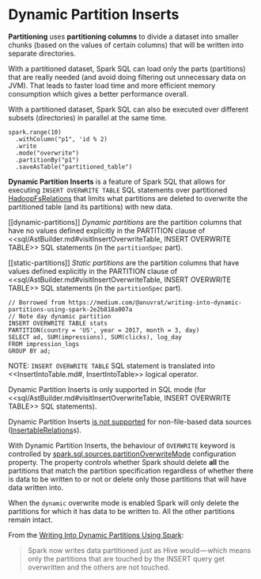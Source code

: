 # Dynamic Partition Inserts

**Partitioning** uses **partitioning columns** to divide a dataset into smaller chunks (based on the values of certain columns) that will be written into separate directories.

With a partitioned dataset, Spark SQL can load only the parts (partitions) that are really needed (and avoid doing filtering out unnecessary data on JVM). That leads to faster load time and more efficient memory consumption which gives a better performance overall.

With a partitioned dataset, Spark SQL can also be executed over different subsets (directories) in parallel at the same time.

```text
spark.range(10)
  .withColumn("p1", 'id % 2)
  .write
  .mode("overwrite")
  .partitionBy("p1")
  .saveAsTable("partitioned_table")
```

**Dynamic Partition Inserts** is a feature of Spark SQL that allows for executing `INSERT OVERWRITE TABLE` SQL statements over partitioned [HadoopFsRelations](HadoopFsRelation.md) that limits what partitions are deleted to overwrite the partitioned table (and its partitions) with new data.

[[dynamic-partitions]]
*Dynamic partitions* are the partition columns that have no values defined explicitly in the PARTITION clause of <<sql/AstBuilder.md#visitInsertOverwriteTable, INSERT OVERWRITE TABLE>> SQL statements (in the `partitionSpec` part).

[[static-partitions]]
*Static partitions* are the partition columns that have values defined explicitly in the PARTITION clause of <<sql/AstBuilder.md#visitInsertOverwriteTable, INSERT OVERWRITE TABLE>> SQL statements (in the `partitionSpec` part).

```
// Borrowed from https://medium.com/@anuvrat/writing-into-dynamic-partitions-using-spark-2e2b818a007a
// Note day dynamic partition
INSERT OVERWRITE TABLE stats
PARTITION(country = 'US', year = 2017, month = 3, day)
SELECT ad, SUM(impressions), SUM(clicks), log_day
FROM impression_logs
GROUP BY ad;
```

NOTE: `INSERT OVERWRITE TABLE` SQL statement is translated into <<InsertIntoTable.md#, InsertIntoTable>> logical operator.

Dynamic Partition Inserts is only supported in SQL mode (for <<sql/AstBuilder.md#visitInsertOverwriteTable, INSERT OVERWRITE TABLE>> SQL statements).

Dynamic Partition Inserts [is not supported](logical-analysis-rules/PreWriteCheck.md#apply-InsertableRelation) for non-file-based data sources ([InsertableRelations](InsertableRelation.md)s).

With Dynamic Partition Inserts, the behaviour of `OVERWRITE` keyword is controlled by [spark.sql.sources.partitionOverwriteMode](configuration-properties.md#spark.sql.sources.partitionOverwriteMode) configuration property. The property controls whether Spark should delete **all** the partitions that match the partition specification regardless of whether there is data to be written to or not or delete only those partitions that will have data written into.

When the `dynamic` overwrite mode is enabled Spark will only delete the partitions for which it has data to be written to. All the other partitions remain intact.

From the [Writing Into Dynamic Partitions Using Spark](https://medium.com/@anuvrat/writing-into-dynamic-partitions-using-spark-2e2b818a007a):

> Spark now writes data partitioned just as Hive would — which means only the partitions that are touched by the INSERT query get overwritten and the others are not touched.
